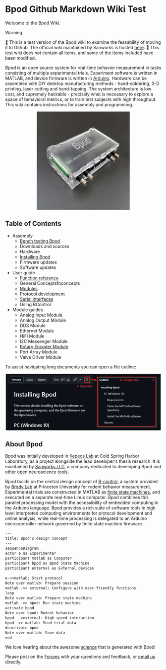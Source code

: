 # Bpod Github Markdown Wiki Test
Welcome to the Bpod Wiki.

> [!WARNING]
> :stop_sign: This is a test version of the Bpod wiki to examine the feasability of moving it to Github. The official wiki maintained by Sanworks is hosted [here](https://sites.google.com/site/bpoddocumentation/home?authuser=0). :construction: This test wiki does not contain all items, and some of the items included have been modified.

Bpod is an open source system for real-time behavior measurement in tasks consisting of multiple experimental trials. Experiment software is written in MATLAB, and device firmware is written in [Arduino](https://www.arduino.cc/). Hardware can be assembled with DIY desktop manufacturing methods - hand-soldering, 3-D printing, laser cutting and hand-tapping. The system architecture is low cost, and supremely hackable - precisely what is necessary to explore a space of behavioral metrics, or to train test subjects with high throughput. This wiki contains instructions for assembly and programming.

<p align="center">
<img src="docs/images/state-machine.jpg" alt="Alt text" width="300"/>
</p>

## Table of Contents

- Assembly
  - [Bench testing Bpod](docs/assembly/bench-testing-bpod.md)
  - Downloads and sources
  - Hardware
  - [Installing  Bpod](docs/assembly/installing-bpod.md)
  - Firmware updates
  - Software updates
- User guide
  - [Function reference](docs/user-guide/function-reference.md)
  - General Conceptsfnconcepts
  - [Modules](docs/user-guide/modules.md)
  - [Protocol development](docs/user-guide/protocol-development.md)
  - [Serial interfaces](docs/user-guide/serial-interfaces.md)
  - Using BControl
- Module guides
  - Analog Input Module
  - Analog Output Module
  - DDS Module
  - Ethernet Module
  - HiFi Module
  - I2C Messenger Module
  - [Rotary Encoder Module](docs/module-documentation/rotary-encoder-module.md)
  - Port Array Module
  - Valve Driver Module

To assist navigating long documents you can open a file outline:
<p align="center">
<img src="docs/images/github-doc-outline-guide.png" alt="Alt text" width="500"/>
</p>

## About Bpod

Bpod was initially developed in [Kepecs Lab](http://kepecslab.cshl.edu/) at Cold Spring Harbor Laboratory, as a project alongside the lead developer's thesis research. It is maintained by [Sanworks LLC](https://sanworks.io/), a company dedicated to developing Bpod and other open neuroscience tools.

Bpod builds on the central design concept of [B-control](http://brodywiki.princeton.edu/bcontrol/index.php/Main_Page), a system provided by [Brody Lab](http://brodylab.org/) at Princeton University for rodent behavior measurement. Experimental trials are constructed in MATLAB as [finite state machines](https://en.wikipedia.org/wiki/Finite-state_machine), and executed on a separate real-time Linux computer. Bpod combines this parallel processing model with the accessibility of embedded computing in the Arduino language. Bpod provides a rich suite of software tools in high level interpreted computing environments for protocol development and online analysis, while real-time processing is delegated to an Arduino microcontroller network governed by finite state machine firmware.

```mermaid
---
title: Bpod's design concept
---
sequenceDiagram
actor e as Experimenter
participant matlab as Computer
participant bpod as Bpod State Machine
participant external as External devices

e->>matlab: Start protocol
Note over matlab: Prepare session
matlab ->> external: Configure with user-friendly functions
loop
Note over matlab: Prepare state machine
matlab ->> bpod: Run state machine
activate bpod
Note over bpod: Rodent behavior
bpod -->external: High speed interaction
bpod ->> matlab: Send trial data
deactivate bpod
Note over matlab: Save data
end
```


We love hearing about the awesome [science](https://sanworks.io/science/science.php) that is generated with Bpod! 

Please post on the [Forums](https://sanworks.io/forums/) with your questions and feedback, or [email us](https://sanworks.io/about/contact.php) directly.

